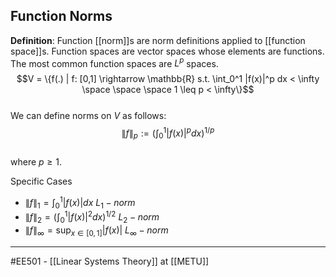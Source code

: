 ## Function Norms ##

**Definition**: Function [[norm]]s are norm definitions applied to [[function space]]s. Function spaces are vector spaces whose elements are functions. The most common function spaces are $L^p$ spaces.  
$$V = \{f(.) | f: [0,1] \rightarrow \mathbb{R} s.t. \int_0^1 |f(x)|^p dx < \infty \space \space \space 1 \leq p < \infty\}$$  
We can define norms on $V$ as follows:  
$$\|f\|_p := \left( \int_0^1 |f(x)|^p dx \right)^{1/p}$$  
where $p \geq 1$.  

Specific Cases
- $\|f\|_1 = \int_0^1 |f(x)| dx$   $L_1-norm$
- $\|f\|_2 = \left( \int_0^1 |f(x)|^2 dx \right)^{1/2}$   $L_2-norm$
- $\|f\|_{\infty} = \sup_{x \in [0,1]} |f(x)|$   $L_{\infty}-norm$




-----
#EE501 - [[Linear Systems Theory]] at [[METU]]